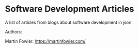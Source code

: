 # Software Development Articles

A list of articles from blogs about software development in json.

Authors: 

Martin Fowler: https://martinfowler.com/
